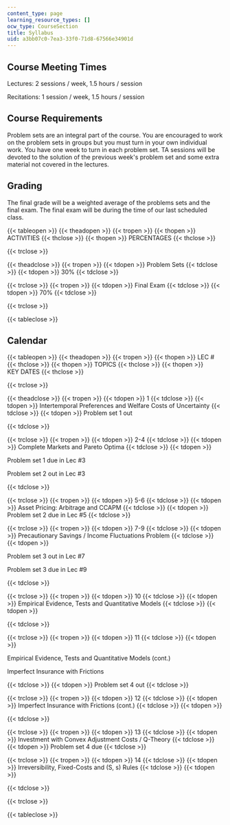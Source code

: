 ```yaml
---
content_type: page
learning_resource_types: []
ocw_type: CourseSection
title: Syllabus
uid: a3bb07c0-7ea3-33f0-71d8-67566e34901d
---
```


Course Meeting Times
--------------------

Lectures: 2 sessions / week, 1.5 hours / session

Recitations: 1 session / week, 1.5 hours / session

Course Requirements
-------------------

Problem sets are an integral part of the course. You are encouraged to work on the problem sets in groups but you must turn in your own individual work. You have one week to turn in each problem set. TA sessions will be devoted to the solution of the previous week's problem set and some extra material not covered in the lectures.

Grading
-------

The final grade will be a weighted average of the problems sets and the final exam. The final exam will be during the time of our last scheduled class.

{{< tableopen >}}
{{< theadopen >}}
{{< tropen >}}
{{< thopen >}}
ACTIVITIES
{{< thclose >}}
{{< thopen >}}
PERCENTAGES
{{< thclose >}}

{{< trclose >}}

{{< theadclose >}}
{{< tropen >}}
{{< tdopen >}}
Problem Sets
{{< tdclose >}}
{{< tdopen >}}
30%
{{< tdclose >}}

{{< trclose >}}
{{< tropen >}}
{{< tdopen >}}
Final Exam
{{< tdclose >}}
{{< tdopen >}}
70%
{{< tdclose >}}

{{< trclose >}}

{{< tableclose >}}

  

Calendar
--------

{{< tableopen >}}
{{< theadopen >}}
{{< tropen >}}
{{< thopen >}}
LEC #
{{< thclose >}}
{{< thopen >}}
TOPICS
{{< thclose >}}
{{< thopen >}}
KEY DATES
{{< thclose >}}

{{< trclose >}}

{{< theadclose >}}
{{< tropen >}}
{{< tdopen >}}
1
{{< tdclose >}}
{{< tdopen >}}
Intertemporal Preferences and Welfare Costs of Uncertainty
{{< tdclose >}}
{{< tdopen >}}
Problem set 1 out  

{{< tdclose >}}

{{< trclose >}}
{{< tropen >}}
{{< tdopen >}}
2-4
{{< tdclose >}}
{{< tdopen >}}
Complete Markets and Pareto Optima
{{< tdclose >}}
{{< tdopen >}}


Problem set 1 due in Lec #3

Problem set 2 out in Lec #3


{{< tdclose >}}

{{< trclose >}}
{{< tropen >}}
{{< tdopen >}}
5-6
{{< tdclose >}}
{{< tdopen >}}
Asset Pricing: Arbitrage and CCAPM
{{< tdclose >}}
{{< tdopen >}}
Problem set 2 due in Lec #5
{{< tdclose >}}

{{< trclose >}}
{{< tropen >}}
{{< tdopen >}}
7-9
{{< tdclose >}}
{{< tdopen >}}
Precautionary Savings / Income Fluctuations Problem
{{< tdclose >}}
{{< tdopen >}}


Problem set 3 out in Lec #7

Problem set 3 due in Lec #9


{{< tdclose >}}

{{< trclose >}}
{{< tropen >}}
{{< tdopen >}}
10
{{< tdclose >}}
{{< tdopen >}}
Empirical Evidence, Tests and Quantitative Models
{{< tdclose >}}
{{< tdopen >}}

{{< tdclose >}}

{{< trclose >}}
{{< tropen >}}
{{< tdopen >}}
11
{{< tdclose >}}
{{< tdopen >}}


Empirical Evidence, Tests and Quantitative Models (cont.)

Imperfect Insurance with Frictions


{{< tdclose >}}
{{< tdopen >}}
Problem set 4 out
{{< tdclose >}}

{{< trclose >}}
{{< tropen >}}
{{< tdopen >}}
12
{{< tdclose >}}
{{< tdopen >}}
Imperfect Insurance with Frictions (cont.)
{{< tdclose >}}
{{< tdopen >}}

{{< tdclose >}}

{{< trclose >}}
{{< tropen >}}
{{< tdopen >}}
13
{{< tdclose >}}
{{< tdopen >}}
Investment with Convex Adjustment Costs / Q-Theory
{{< tdclose >}}
{{< tdopen >}}
Problem set 4 due
{{< tdclose >}}

{{< trclose >}}
{{< tropen >}}
{{< tdopen >}}
14
{{< tdclose >}}
{{< tdopen >}}
Irreversibility, Fixed-Costs and (S, s) Rules
{{< tdclose >}}
{{< tdopen >}}

{{< tdclose >}}

{{< trclose >}}

{{< tableclose >}}